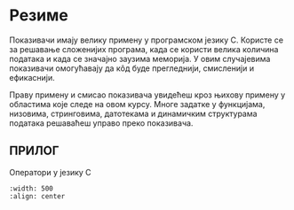 # Резиме

Показивачи имају велику примену у програмском језику С. Користе се за решавање
сложенијих програма, када се користи велика количина података и када се значајно
заузима меморија. У овим случајевима показивачи омогућавају да кôд буде прегледнији,
смисленији и ефикаснији.

Праву примену и смисао показивача увидећеш кроз њихову примену у областима које следе на овом курсу. Многе задатке у функцијама, низовима, стринговима, датотекама и динамичким структурама података решаваћеш управо преко показивача. 

## ПРИЛОГ

Оператори у језику С

```{image} images/Picture41.png
:width: 500
:align: center
```
